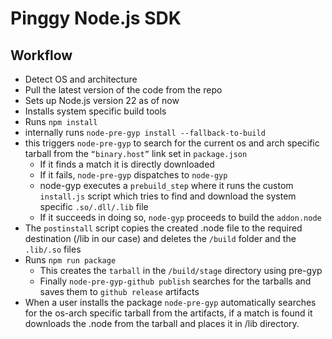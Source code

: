 # Pinggy Node.js SDK

## Workflow

- Detect OS and architecture
- Pull the latest version of the code from the repo
- Sets up Node.js version 22 as of now
- Installs system specific build tools
- Runs `npm install`
- internally runs `node-pre-gyp install --fallback-to-build`
- this triggers `node-pre-gyp` to search for the current os and arch specific tarball from the `“binary.host”` link set in `package.json`
  - If it finds a match it is directly downloaded
  - If it fails, `node-pre-gyp` dispatches to `node-gyp`
  - node-gyp executes a `prebuild_step` where it runs the custom `install.js` script which tries to find and download the system specific `.so/.dll/.lib` file
  - If it succeeds in doing so, `node-gyp` proceeds to build the `addon.node`
- The `postinstall` script copies the created .node file to the required destination (/lib in our case) and deletes the `/build` folder and the `.lib/.so` files
- Runs `npm run package`
  - This creates the `tarball` in the `/build/stage` directory using pre-gyp
  - Finally `node-pre-gyp-github publish` searches for the tarballs and saves them to `github release` artifacts
- When a user installs the package `node-pre-gyp` automatically searches for the os-arch specific tarball from the artifacts, if a match is found it downloads the .node from the tarball and places it in /lib directory.
